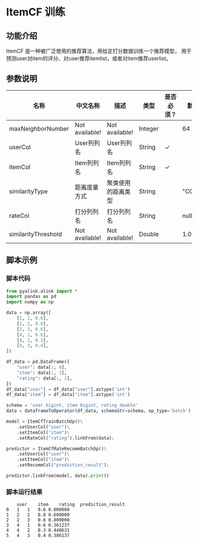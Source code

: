 # ItemCF 训练

## 功能介绍
ItemCF 是一种被广泛使用的推荐算法，用给定打分数据训练一个推荐模型，
用于预测user对item的评分、对user推荐itemlist，或者对item推荐userlist。


## 参数说明

| 名称 | 中文名称 | 描述 | 类型 | 是否必须？ | 默认值 |
| --- | --- | --- | --- | --- | --- |
| maxNeighborNumber | Not available! | Not available! | Integer |  | 64 |
| userCol | User列列名 | User列列名 | String | ✓ |  |
| itemCol | Item列列名 | Item列列名 | String | ✓ |  |
| similarityType | 距离度量方式 | 聚类使用的距离类型 | String |  | "COSINE" |
| rateCol | 打分列列名 | 打分列列名 | String |  | null |
| similarityThreshold | Not available! | Not available! | Double |  | 1.0E-4 |

## 脚本示例
### 脚本代码

```python
from pyalink.alink import *
import pandas as pd
import numpy as np

data = np.array([
    [1, 1, 0.6],
    [2, 2, 0.8],
    [2, 3, 0.6],
    [4, 1, 0.6],
    [4, 2, 0.3],
    [4, 3, 0.4],
])

df_data = pd.DataFrame({
    "user": data[:, 0],
    "item": data[:, 1],
    "rating": data[:, 2],
})
df_data["user"] = df_data["user"].astype('int')
df_data["item"] = df_data["item"].astype('int')

schema = 'user bigint, item bigint, rating double'
data = dataframeToOperator(df_data, schemaStr=schema, op_type='batch')

model = ItemCfTrainBatchOp()\
    .setUserCol("user")\
    .setItemCol("item")\
    .setRateCol("rating").linkFrom(data);

predictor = ItemCfRateRecommBatchOp()\
    .setUserCol("user")\
    .setItemCol("item")\
    .setRecommCol("prediction_result");

predictor.linkFrom(model, data).print()
```

### 脚本运行结果
```
	user	item	rating	prediction_result
0	1	1	0.6	0.000000
1	2	2	0.8	0.600000
2	2	3	0.6	0.800000
3	4	1	0.6	0.361237
4	4	2	0.3	0.440631
5	4	3	0.4	0.386137
```
